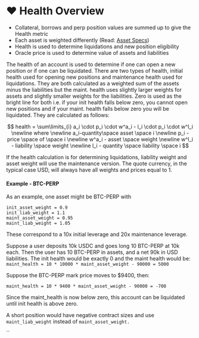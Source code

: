 # ❤ Health Overview

* Collateral, borrows and perp position values are summed up to give the Health metric
* Each asset is weighted differently (Read: [Asset Specs](https://docs.mango.markets/mango/token-specs#asset-weights))
* Health is used to determine liquidations and new position eligibility
* Oracle price is used to determine value of assets and liabilities

The health of an account is used to determine if one can open a new position or if one can be liquidated. There are two types of health, initial health used for opening new positions and maintenance health used for liquidations. They are both calculated as a weighted sum of the assets minus the liabilities but the maint. health uses slightly larger weights for assets and slightly smaller weights for the liabilities. Zero is used as the bright line for both i.e. if your init health falls below zero, you cannot open new positions and if your maint. health falls below zero you will be liquidated. They are calculated as follows:

$$
health = \sum\limits_{i} a_i \cdot p_i \cdot w^a_i - l_i \cdot p_i \cdot w^l_i \newline where \newline a_i-quantity\space asset \space i \newline p_i - price \space of \space i \newline w^a_i - asset \space weight \newline w^l_i - liability \space weight \newline l_i - quantity \space liability \space i
$$

If the health calculation is for determining liquidations, liability weight and asset weight will use the maintenance version. The quote currency, in the typical case USD, will always have all weights and prices equal to 1.

#### Example - BTC-PERP

As an example, one asset might be BTC-PERP with

```
init_asset_weight = 0.9
init_liab_weight = 1.1
maint_asset_weight = 0.95
maint_liab_weight = 1.05
```

These correspond to a 10x initial leverage and 20x maintenance leverage.

Suppose a user deposits 10k USDC and goes long 10 BTC-PERP at 10k each. Then the user has 10 BTC-PERP in assets, and a net 90k in USD liabilities. The init health would be exactly 0 and the maint health would be: `maint_health = 10 * 10000 * maint_asset_weight - 90000 = 5000`

Suppose the BTC-PERP mark price moves to $9400, then:

`maint_health = 10 * 9400 * maint_asset_weight - 90000 = -700`

Since the maint\_health is now below zero, this account can be liquidated until init health is above zero.

A short position would have negative contract sizes and use `maint_liab_weight` instead of `maint_asset_weight.`

\`\`
